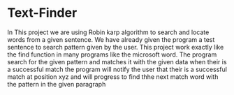 # Text-Finder
In This project we are using Robin karp algorithm to search and locate words from a given sentence.
We have already given the program a test sentence to search pattern given by the user.
This project work exactly like the find function in many programs like the microsoft word.
The program search for the given pattern and matches it with the given data when their is a successful match the program will notify the user that their is a successful match at position xyz and will progress to find thhe next match word with the pattern in the given paragraph 
